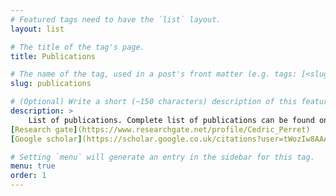 ```yaml
---
# Featured tags need to have the `list` layout.
layout: list

# The title of the tag's page.
title: Publications

# The name of the tag, used in a post's front matter (e.g. tags: [<slug>]).
slug: publications

# (Optional) Write a short (~150 characters) description of this featured tag.
description: >
	List of publications. Complete list of publications can be found on:  
[Research gate](https://www.researchgate.net/profile/Cedric_Perret)
[Google scholar](https://scholar.google.co.uk/citations?user=tWozIw8AAAAJ&hl=en)

# Setting `menu` will generate an entry in the sidebar for this tag.
menu: true
order: 1
---
```





